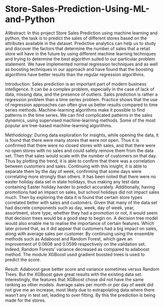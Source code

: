 # Store-Sales-Prediction-Using-ML-and-Python

A9bstract:
       In this project Store Sales Prediction using machine learning and python, the task is to predict the sales of different stores based on the attributes available in the dataset. Predictive analytics can help us to study and discover the factors that determine the number of sales that a retail store will have in the future by using different machine learning techniques and trying to determine the best algorithm suited to our particular problem statement. We have implemented normal regression techniques and as well as boosting techniques in our approach and have found that the boosting algorithms have better results than the regular regression algorithms.
       
 Introduction:
       Sales prediction is an important part of modern business intelligence. It can be a complex problem, especially in the case of lack of data, missing data, and the presence of outliers. Sales prediction is rather a regression problem than a time series problem. Practice shows that the use of regression approaches can often give us better results compared to time series methods. Machine-learning algorithms make it possible to find patterns in the time series. We can find complicated patterns in the sales dynamics, using supervised machine-learning methods. Some of the most popular are tree-based machine-learning algorithms.
       
 Methodology:
        During data exploration for insights, while opening the data, it is found that there were many stores that were not open. Thus it is confirmed that there were no closed stores with sales, and that there were no open stores with no sales and could safely remove them from the data set. Then that sales would scale with the number of customers on that day. Thus by plotting the trend, it is able to confirm that there was a correlation between customers and sales. Continuing with this insight, it is able to separate them by the day of week, confirming that some days were correlating more strongly than others. It has been noted that there were no easter holiday data set in state holidays, thus making any test data containing Easter holiday harder to predict accurately. Additionally, having promotions had an impact on sales, but school holidays did not impact sales much. Then by exploring the data it is found that certain store types correlated better with sales and customers.
     Given that many of the data set had discrete components such as day, week, day of week, year, assortment, store type, whether they had a promotion or not, it would seem that decision trees would be a good step to begin on. A decision tree model would also enable me to realise the importance of certain features.  Which later proved that, as it did appear that customers had a big impact on sales, along with average sales per customer. By continuing using the ensemble methods such as Adaboost and Random Forest, which gave an improvement of 0.0608 and 0.0599 respectively on the validation set. Indeed, Random Forests’ variance decreased as compared to adaboost method. The module XGBoost used gradient boosted trees is used to predict the score.
     
 Result:
       Adaboost gave better score and variance sometimes versus Random Trees. But the XGBoost  gave great results with the existing data set. Interestingly, the features that XGBoost chose did not have the same ranking as other models. Average sales per month or per day of week did not give me an increase, most likely due to extrapolating data where there wasn’t any in test set, leading to over fitting. By this the prediction is being made for the stores. 
